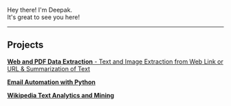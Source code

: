 

<div>
		<p>Hey there! I'm Deepak.<br/>
		It's great to see you here!</p>
</div>
<hr>
	
<h2>Projects</h2>
<p><a href="https://github.com/deepak-mandal/DueDash"><b>Web and PDF Data Extraction</b> - Text and Image Extraction from Web Link or URL & Summarization of Text </a></p>
<p><a href="https://github.com/deepak-mandal/Email-Automation-with-Python"><b>Email Automation with Python</b></a></p>
<p><a href="https://github.com/deepak-mandal/Word-Cloud-from-Text-Mining"><b>Wikipedia Text Analytics and Mining</b> </a></p>
		

		

		
			
			



  


<!--
**deepak-mandal/deepak-mandal** is a ✨ _special_ ✨ repository because its `README.md` (this file) appears on your GitHub profile.

Here are some ideas to get you started:

- 🔭 I’m currently working on ...
- 🌱 I’m currently learning ...
- 👯 I’m looking to collaborate on ...
- 🤔 I’m looking for help with ...
- 💬 Ask me about ...
- 📫 How to reach me: ...
- 😄 Pronouns: ...
- ⚡ Fun fact: ...
-->
